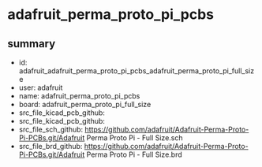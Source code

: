 # adafruit_perma_proto_pi_pcbs
 
## summary 
* id: adafruit_adafruit_perma_proto_pi_pcbs_adafruit_perma_proto_pi_full_size
* user: adafruit
* name: adafruit_perma_proto_pi_pcbs
* board: adafruit_perma_proto_pi_full_size
* src_file_kicad_pcb_github: 
* src_file_kicad_pcb_github: 
* src_file_sch_github: https://github.com/adafruit/Adafruit-Perma-Proto-Pi-PCBs.git/Adafruit Perma Proto Pi - Full Size.sch
* src_file_brd_github: https://github.com/adafruit/Adafruit-Perma-Proto-Pi-PCBs.git/Adafruit Perma Proto Pi - Full Size.brd



